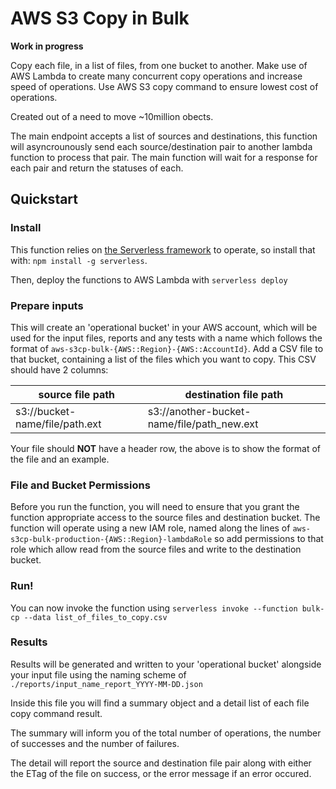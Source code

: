 # AWS S3 Copy in Bulk

**Work in progress**

Copy each file, in a list of files, from one bucket to another. Make use of AWS
Lambda to create many concurrent copy operations and increase speed of
operations. Use AWS S3 copy command to ensure lowest cost of operations.

Created out of a need to move ~10million obects.

The main endpoint accepts a list of sources and destinations, this function will
asyncrounously send each source/destination pair to another lambda function to
process that pair. The main function will wait for a response for each pair
and return the statuses of each.

## Quickstart
### Install
This function relies on [the Serverless framework](http://serverless.com) to
operate, so install that with: `npm install -g serverless`.

Then, deploy the functions to AWS Lambda with `serverless deploy`

### Prepare inputs
This will create an 'operational bucket' in your AWS account, which will be
used for the input files, reports and any tests with a name which follows the
format of `aws-s3cp-bulk-{AWS::Region}-{AWS::AccountId}`. Add a CSV file to
that bucket, containing a list of the files which you want to copy.
This CSV should have 2 columns:

| source file path | destination file path |
| --- | --- |
| s3://bucket-name/file/path.ext | s3://another-bucket-name/file/path_new.ext |

Your file should **NOT** have a header row, the above is to show the format of the file
and an example.


### File and Bucket Permissions
Before you run the function, you will need to ensure that you grant the function
appropriate access to the source files and destination bucket. The function will
operate using a new IAM role, named along the lines of 
`aws-s3cp-bulk-production-{AWS::Region}-lambdaRole`
so add permissions to that role which allow read from the source files and write
to the destination bucket.

### Run!
You can now invoke the function using
`serverless invoke --function bulk-cp --data list_of_files_to_copy.csv`

### Results
Results will be generated and written to your 'operational bucket' alongside
your input file using the naming scheme of
`./reports/input_name_report_YYYY-MM-DD.json`

Inside this file you will find a summary object and a detail list of each file
copy command result.

The summary will inform you of the total number of operations, the number of
successes and the number of failures.

The detail will report the source and destination file pair along with either
the ETag of the file on success, or the error message if an error occured.
